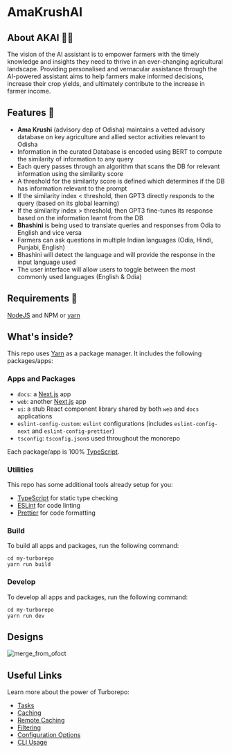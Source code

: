 # AmaKrushAI 

## About AKAI :farmer:

The vision of the AI assistant is to empower farmers with the timely knowledge and insights they need to thrive in an ever-changing agricultural landscape. Providing personalised and vernacular assistance through the AI-powered assistant aims to help farmers make informed decisions, increase their crop yields, and ultimately contribute to the increase in farmer income.


## Features :dart:

- **Ama Krushi** (advisory dep of Odisha) maintains a vetted advisory database on key agriculture and allied sector activities relevant to Odisha 
- Information in the curated Database is encoded using BERT to compute the similarity of information  to any query
- Each query passes through an algorithm that scans the DB for relevant information using the similarity score
- A threshold for the similarity score is defined which determines if the DB has information relevant to the prompt
- If the similarity index <  threshold, then GPT3 directly responds to the  query (based on its global learning)
- If the similarity index >  threshold, then GPT3 fine-tunes its response based on the information learnt from the DB
- **Bhashini** is being used to translate queries and responses from Odia to English and vice versa
- Farmers can ask questions in multiple Indian languages (Odia, Hindi, Punjabi, English) 
- Bhashini will detect the language and will provide the response in the input language used 
- The user interface will allow users to toggle between the most commonly used languages (English & Odia) 


## Requirements :scroll:

[NodeJS](https://nodejs.org/en/download/) and NPM or [yarn](https://yarnpkg.com/getting-started/install)


## What's inside?

This repo uses [Yarn](https://classic.yarnpkg.com/) as a package manager. It includes the following packages/apps:

### Apps and Packages

- `docs`: a [Next.js](https://nextjs.org/) app
- `web`: another [Next.js](https://nextjs.org/) app
- `ui`: a stub React component library shared by both `web` and `docs` applications
- `eslint-config-custom`: `eslint` configurations (includes `eslint-config-next` and `eslint-config-prettier`)
- `tsconfig`: `tsconfig.json`s used throughout the monorepo

Each package/app is 100% [TypeScript](https://www.typescriptlang.org/).

### Utilities

This repo has some additional tools already setup for you:

- [TypeScript](https://www.typescriptlang.org/) for static type checking
- [ESLint](https://eslint.org/) for code linting
- [Prettier](https://prettier.io) for code formatting

### Build

To build all apps and packages, run the following command:

```
cd my-turborepo
yarn run build
```

### Develop

To develop all apps and packages, run the following command: 

```
cd my-turborepo
yarn run dev
```

## Designs
![merge_from_ofoct](https://user-images.githubusercontent.com/65057795/231498806-b6b81917-673a-486a-9c80-88901805b4ec.jpg)



## Useful Links

Learn more about the power of Turborepo:

- [Tasks](https://turbo.build/repo/docs/core-concepts/monorepos/running-tasks)
- [Caching](https://turbo.build/repo/docs/core-concepts/caching)
- [Remote Caching](https://turbo.build/repo/docs/core-concepts/remote-caching)
- [Filtering](https://turbo.build/repo/docs/core-concepts/monorepos/filtering)
- [Configuration Options](https://turbo.build/repo/docs/reference/configuration)
- [CLI Usage](https://turbo.build/repo/docs/reference/command-line-reference)
